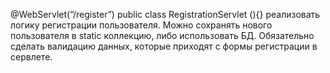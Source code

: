 @WebServlet(“/register”)
public class RegistrationServlet (){}
реализовать логику регистрации пользователя.
Можно сохранять нового пользователя в static коллекцию, либо использовать БД.
Обязательно сделать валидацию данных, которые приходят с формы регистрации в сервлете.